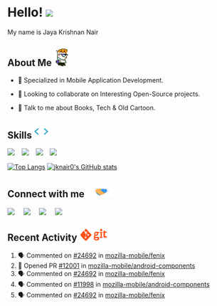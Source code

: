 <h1> Hello! <img src = "https://raw.githubusercontent.com/MartinHeinz/MartinHeinz/master/wave.gif" width='50px'> </h1>
<div size='20px'> My name is Jaya Krishnan Nair </div>


<h2> About Me <img alt="skills" src="/assets/cartoon.webp" width="32px"></h2>

 - 🔭 Specialized in Mobile Application Development.

 - 👯 Looking to collaborate on Interesting Open-Source projects.

 - 💬 Talk to me about Books, Tech & Old Cartoon.

<h2> Skills <img alt="skills" src="/assets/giphy.webp" width="32px"></h2>
  
  <a href='https://github.com/jknair0?tab=repositories&q=&type=&language=java&sort='><img width ='24px' src ='https://raw.githubusercontent.com/rahulbanerjee26/githubAboutMeGenerator/main/icons/java.svg'></a>
<text>&nbsp;&nbsp;</text>
<a href='https://github.com/jknair0?tab=repositories&q=&type=&language=kotlin&sort='><img width ='24px' src ='https://raw.githubusercontent.com/rahulbanerjee26/githubAboutMeGenerator/main/icons/kotlin.svg'></div></a>
<text>&nbsp;&nbsp;</text>
<a href='https://github.com/jknair0?tab=repositories&q=&type=&language=android&sort='><img width ='24px' src ='https://raw.githubusercontent.com/rahulbanerjee26/githubAboutMeGenerator/main/icons/android.svg'></a>
<text>&nbsp;&nbsp;</text>
<a href='https://github.com/jknair0?tab=repositories&q=&type=&language=go&sort='><img width ='24px' src ='https://raw.githubusercontent.com/rahulbanerjee26/githubAboutMeGenerator/main/icons/go.svg'></a>

[![Top Langs](https://github-readme-stats.vercel.app/api/top-langs/?username=jknair0&langs_count=5&layout=compact&theme=dark)](https://github.com/jknair0/github-readme-stats)
[![jknair0's GitHub stats](https://github-readme-stats.vercel.app/api?username=jknair0&hide_title=true&show_icons=true&count_private=true&hide_rank=true&disable_animations=true&theme=dark)](https://github.com/jknair0/github-readme-stats)

<h2> Connect with me <img src='/assets/handshake.gif' width="64px"> </h2>
<a href = 'https://www.linkedin.com/in/jknair0'> <img width = '24px' align= 'center' src="https://raw.githubusercontent.com/rahulbanerjee26/githubAboutMeGenerator/main/icons/linked-in-alt.svg"/></a>
<text>&nbsp;&nbsp;&nbsp;</text>
<a href = 'https://www.twitter.com/jknair0'> <img width = '24px' align= 'center' src="https://raw.githubusercontent.com/rahulbanerjee26/githubAboutMeGenerator/main/icons/twitter.svg"/></a> 
<text>&nbsp;&nbsp;&nbsp;</text>
<a href = 'https://www.github.com/jknair0'> <img width = '24px' align= 'center' src="https://raw.githubusercontent.com/rahulbanerjee26/githubAboutMeGenerator/main/icons/github.svg"/></a> 
<text>&nbsp;&nbsp;&nbsp;</text>
<a href = 'https://jknair0.dev'> <img width = '24px' align= 'center' src="https://raw.githubusercontent.com/rahulbanerjee26/githubAboutMeGenerator/main/icons/portfolio.png"/></a> 

<h2> Recent Activity <img alt="git" src='assets/git.gif' width="64px"> </h2>

<!--START_SECTION:activity-->
1. 🗣 Commented on [#24692](https://github.com/mozilla-mobile/fenix/issues/24692) in [mozilla-mobile/fenix](https://github.com/mozilla-mobile/fenix)
2. 💪 Opened PR [#12001](https://github.com/mozilla-mobile/android-components/pull/12001) in [mozilla-mobile/android-components](https://github.com/mozilla-mobile/android-components)
3. 🗣 Commented on [#24692](https://github.com/mozilla-mobile/fenix/issues/24692) in [mozilla-mobile/fenix](https://github.com/mozilla-mobile/fenix)
4. 🗣 Commented on [#11998](https://github.com/mozilla-mobile/android-components/issues/11998) in [mozilla-mobile/android-components](https://github.com/mozilla-mobile/android-components)
5. 🗣 Commented on [#24692](https://github.com/mozilla-mobile/fenix/issues/24692) in [mozilla-mobile/fenix](https://github.com/mozilla-mobile/fenix)
<!--END_SECTION:activity-->
